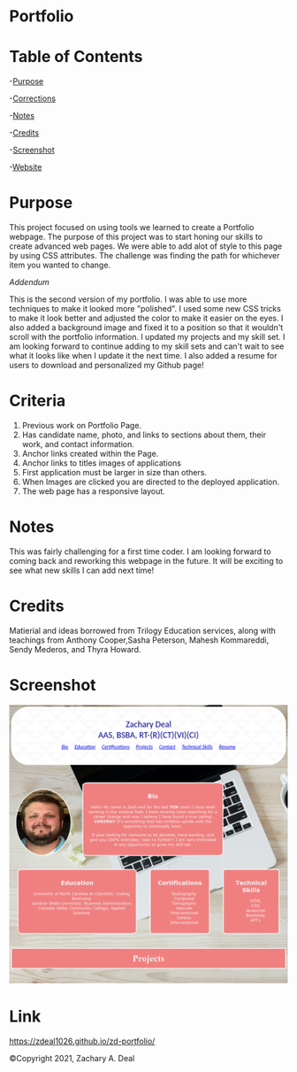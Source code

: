 
# Portfolio


# Table of Contents
-[Purpose](#Purpose)

-[Corrections](#Criteria)

-[Notes](#Notes)

-[Credits](#Credits)

-[Screenshot](#Screenshot)

-[Website](#Link)



# Purpose
This project focused on using tools we learned to create a Portfolio webpage. The purpose of this project was to start honing our skills to create advanced web pages. We were able to add alot of style to this page by using CSS attributes. The challenge was finding the path for whichever item you wanted to change. 

*Addendum*

This is the second version of my portfolio. I was able to use more techniques to make it looked more "polished". I used some new CSS tricks to make it look better and adjusted the color to make it easier on the eyes. I also added a background image and fixed it to a position so that it wouldn't scroll with the portfolio information. I updated my projects and my skill set. I am looking forward to continue adding to my skill sets and can't wait to see what it looks like when I update it the next time. I also added a resume for users to download and personalized my Github page!

# Criteria
1. Previous work on Portfolio Page.
2. Has candidate name, photo, and links to sections about them, their work, and contact information.
3. Anchor links created within the Page.
4. Anchor links to titles images of applications
5. First application must be larger in size than others.
6. When Images are clicked you are directed to the deployed application.
7. The web page has a responsive layout.


# Notes
This was fairly challenging for a first time coder. I am looking forward to coming back and reworking this webpage in the future. It will be exciting to see what new skills I can add next time!

# Credits
Matierial and ideas borrowed from Trilogy Education services, along with teachings from Anthony Cooper,Sasha Peterson, Mahesh Kommareddi, Sendy Mederos, and  Thyra Howard.


# Screenshot        

<img src="images/updateres.png">


# Link

https://zdeal1026.github.io/zd-portfolio/

©Copyright 2021, Zachary A. Deal